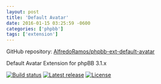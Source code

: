 ```yaml
---
layout: post
title: 'Default Avatar'
date: 2016-01-15 03:25:59 -0600
categories: ['phpbb']
tags: ['extension']
---
```


GitHub repository: [AlfredoRamos/phpbb-ext-default-avatar](https://github.com/AlfredoRamos/phpbb-ext-default-avatar)

Default Avatar Extension for phpBB 3.1.x

[![Build status](https://img.shields.io/travis/AlfredoRamos/phpbb-ext-default-avatar/master.svg?style=flat-square)](https://travis-ci.org/AlfredoRamos/phpbb-ext-default-avatar) [![Latest release](https://img.shields.io/packagist/v/alfredoramos/defaultavatar.svg?style=flat-square&label=release)](https://github.com/AlfredoRamos/phpbb-ext-default-avatar/releases) [![License](https://img.shields.io/packagist/l/alfredoramos/defaultavatar.svg?style=flat-square)](https://raw.githubusercontent.com/AlfredoRamos/phpbb-ext-default-avatar/master/license.txt)
